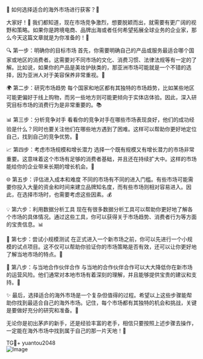 🚀 如何选择适合的海外市场进行获客？👀

大家好！👋 我们都知道，现在市场竞争激烈，想要脱颖而出，就需要有更广阔的视野和策略。如果你是跨境电商、品牌出海或者任何希望拓展全球业务的企业家，那么今天这篇文章就是为你准备的！🎯

🔍 第一步：明确你的目标市场
首先，你需要明确自己的产品或服务最适合哪个国家或地区的消费者。这需要对不同市场的文化、消费习惯、法律法规等有一定的了解。比如说，如果你的产品是美妆护肤类的，那亚洲市场可能就是一个不错的选择，因为亚洲人对于美容保养非常重视。💃

🌍 第二步：研究市场趋势
每个国家和地区都有其独特的市场趋势，比如某些地区可能更偏好于线上购物，而另一些地方则可能更倾向于实体店体验。因此，深入研究目标市场的消费行为是非常重要的。📚

📊 第三步：分析竞争对手
看看你的竞争对手在哪些市场表现良好，他们的成功经验是什么？同时也要关注他们在哪些地方遇到了困难。这样可以帮助你更好地定位自己，找到自己的竞争优势。💼

📈 第四步：考虑市场规模和增长潜力
选择一个既有规模又有增长潜力的市场非常重要。这意味着这个市场有足够的消费者基础，并且还在持续扩大中。这样的市场能给你的企业带来长期的增长机会。🌱

🌐 第五步：评估进入成本和难度
不同的市场有不同的进入门槛。有些市场可能需要你投入大量的资金和时间来建立品牌知名度，而有些市场则相对容易进入。因此，在选择市场时，也需要考虑这些因素。💰

💡 第六步：利用数据分析工具
现在有很多数据分析工具可以帮助你更好地了解各个市场的具体情况。通过这些工具，你可以获得关于市场趋势、消费者行为等方面的宝贵信息。📊

🌈 第七步：尝试小规模测试
在正式进入一个新市场之前，你可以先进行一个小规模的试点项目。这不仅可以帮助你验证你的市场策略是否有效，还可以让你更好地了解当地市场的特点。🎈

🌟 第八步：与当地合作伙伴合作
与当地的合作伙伴合作可以大大降低你在新市场的运营风险。他们通常对本地市场有着深刻的理解，并且能够提供宝贵的建议和支持。🤝

✨ 最后，选择适合的海外市场是一个复杂但值得的过程。希望以上这些步骤能帮助你找到最适合自己的海外市场。记住，每个市场都有其独特的机会和挑战，关键是要做好充分的研究和准备。💪

无论你是初出茅庐的新手，还是经验丰富的老手，相信只要按照上述步骤去操作，一定能在海外市场中找到属于自己的那一片天地！🌈

TG💪+ yuantou2048  
![Image](https://github.com/user-attachments/assets/42a5a4a5-fea9-4a1d-8aa0-73e57e430cca)